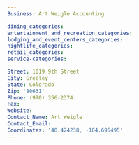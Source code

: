 ```yaml
---
Business: Art Weigle Accounting

dining_categories:
entertainment_and_recreation_categories:
lodging_and_event_centers_categories:
nightlife_categories:
retail_categories:
service-categories:

Street: 1019 9th Street
City: Greeley
State: Colorado
Zip: '80631'
Phone: (970) 356-2374
Fax:
Website:
Contact_Name: Art Weigle
Contact_Email:
Coordinates: '40.424238, -104.695495'
---
```



